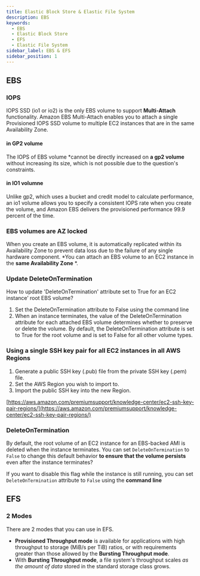 ```yaml
---
title: Elastic Block Store & Elastic File System
description: EBS
keywords:
  - EBS
  - Elastic Block Store
  - EFS
  - Elastic File System
sidebar_label: EBS & EFS
sidebar_position: 1
---
```


## EBS



### IOPS

IOPS SSD (io1 or io2) is the only EBS volume to support **Multi-Attach** functionality. Amazon EBS Multi-Attach enables you to attach a single Provisioned IOPS SSD volume to multiple EC2 instances that are in the same Availability Zone.
#### in GP2 volume

The IOPS of EBS volume *cannot be directly increased on **a gp2 volume** without increasing its size, which is not possible due to the question's constraints.
#### in IO1 volumne

Unlike gp2, which uses a bucket and credit model to calculate performance, an io1 volume allows you to specify a consistent IOPS rate when you create the volume, and Amazon EBS delivers the provisioned performance 99.9 percent of the time.

### EBS volumes are AZ locked
When you create an EBS volume, it is automatically replicated within its Availability Zone to prevent data loss due to the failure of any single hardware component. *You can attach an EBS volume to an EC2 instance in the **same Availability Zone** *.

### Update DeleteOnTermination

How to update 'DeleteOnTermination' attribute set to True for an EC2 instance’ root EBS volume?

1. Set the DeleteOnTermination attribute to False using the command line
2. When an instance terminates, the value of the DeleteOnTermination attribute for each attached EBS volume determines whether to preserve or delete the volume. By default, the DeleteOnTermination attribute is set to True for the root volume and is set to False for all other volume types.

### Using a single SSH key pair for all EC2 instances in all AWS Regions

1. Generate a public SSH key (.pub) file from the private SSH key (.pem) file.
2. Set the AWS Region you wish to import to.
3. Import the public SSH key into the new Region.

[https://aws.amazon.com/premiumsupport/knowledge-center/ec2-ssh-key-pair-regions/](https://aws.amazon.com/premiumsupport/knowledge-center/ec2-ssh-key-pair-regions/)


### DeleteOnTermination

By default, the root volume of an EC2 instance for an EBS-backed AMI is deleted when the instance terminates.
You can set `DeleteOnTermination` to `False` to change this default behavior **to ensure that the volume persists** even after the instance terminates?

If you want to disable this flag while the instance is still running, you can set `DeleteOnTermination` attribute to `False` using the **command line**


## EFS

### 2 Modes

There are 2 modes that you can use in EFS.

- **Provisioned Throughput mode** is available for applications with high throughput to storage (MiB/s per TiB) ratios, or with requirements greater than those allowed by the **Bursting Throughput mode**. 
- With **Bursting Throughput mode**, a file system's throughput scales *as the amount of data* stored in the standard storage class grows.